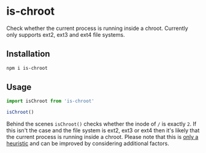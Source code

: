 # is-chroot

Check whether the current process is running inside a chroot. Currently only supports ext2, ext3 and ext4 file systems.


## Installation

```sh
npm i is-chroot
```

## Usage

```js
import isChroot from 'is-chroot'

isChroot()
```

Behind the scenes `isChroot()` checks whether the inode of `/` is exactly `2`. If this isn't the case and the file system is ext2, ext3 or ext4 then it's likely that the current process is running inside a chroot. Please note that this is [only a heuristic](https://stackoverflow.com/questions/75182/detecting-a-chroot-jail-from-within) and can be improved by considering additional factors.
